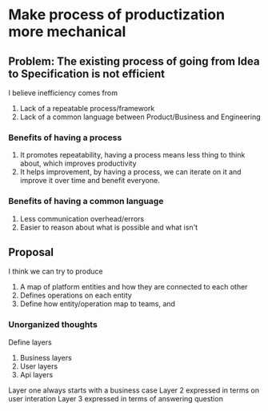 # Make process of productization more mechanical

## Problem: The existing process of going from Idea to Specification is not efficient

I believe inefficiency comes from

1. Lack of a repeatable process/framework
2. Lack of a common language between Product/Business and Engineering

### Benefits of having a process

1. It promotes repeatability, having a process means less thing to think about, which improves productivity
2. It helps improvement, by having a process, we can iterate on it and improve it over time and benefit everyone.

### Benefits of having a common language

1. Less communication overhead/errors
2. Easier to reason about what is possible and what isn't

## Proposal

I think we can try to produce

1. A map of platform entities and how they are connected to each other
2. Defines operations on each entity
3. Define how entity/operation map to teams, and


### Unorganized thoughts

Define layers

1. Business layers
2. User layers
3. Api layers

Layer one always starts with a business case
Layer 2 expressed in terms on user interation
Layer 3 expressed in terms of answering question 
